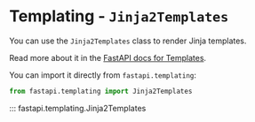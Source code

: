 # Templating - `Jinja2Templates`

You can use the `Jinja2Templates` class to render Jinja templates.

Read more about it in the [FastAPI docs for Templates](https://fastapi.tiangolo.com/advanced/templates/).

You can import it directly from `fastapi.templating`:

```python
from fastapi.templating import Jinja2Templates
```

::: fastapi.templating.Jinja2Templates
